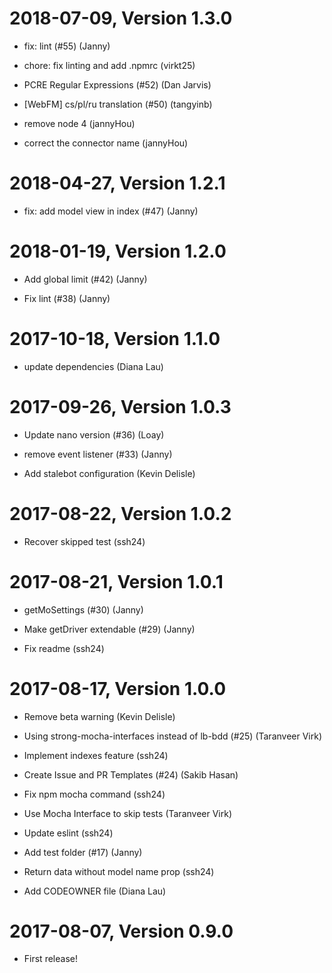 2018-07-09, Version 1.3.0
=========================

 * fix: lint (#55) (Janny)

 * chore: fix linting and add .npmrc (virkt25)

 * PCRE Regular Expressions (#52) (Dan Jarvis)

 * [WebFM] cs/pl/ru translation (#50) (tangyinb)

 * remove node 4 (jannyHou)

 * correct the connector name (jannyHou)


2018-04-27, Version 1.2.1
=========================

 * fix: add model view in index (#47) (Janny)


2018-01-19, Version 1.2.0
=========================

 * Add global limit (#42) (Janny)

 * Fix lint (#38) (Janny)


2017-10-18, Version 1.1.0
=========================

 * update dependencies (Diana Lau)


2017-09-26, Version 1.0.3
=========================

 * Update nano version (#36) (Loay)

 * remove event listener (#33) (Janny)

 * Add stalebot configuration (Kevin Delisle)


2017-08-22, Version 1.0.2
=========================

 * Recover skipped test (ssh24)


2017-08-21, Version 1.0.1
=========================

 * getMoSettings (#30) (Janny)

 * Make getDriver extendable (#29) (Janny)

 * Fix readme (ssh24)


2017-08-17, Version 1.0.0
=========================

 * Remove beta warning (Kevin Delisle)

 * Using strong-mocha-interfaces instead of lb-bdd (#25) (Taranveer Virk)

 * Implement indexes feature (ssh24)

 * Create Issue and PR Templates (#24) (Sakib Hasan)

 * Fix npm mocha command (ssh24)

 * Use Mocha Interface to skip tests (Taranveer Virk)

 * Update eslint (ssh24)

 * Add test folder (#17) (Janny)

 * Return data without model name prop (ssh24)

 * Add CODEOWNER file (Diana Lau)


2017-08-07, Version 0.9.0
=========================

 * First release!
